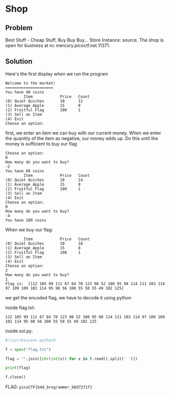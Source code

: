 # Shop

## Problem

Best Stuff - Cheap Stuff, Buy Buy Buy... Store Instance: source. The shop is open for business at nc mercury.picoctf.net 11371.

## Solution

Here's the first display when we run the program

```
Welcome to the market!
=====================
You have 40 coins
        Item            Price   Count
(0) Quiet Quiches       10      12
(1) Average Apple       15      8
(2) Fruitful Flag       100     1
(3) Sell an Item
(4) Exit
Choose an option:
```

first, we enter an item we can buy with our current money. When we enter the quantity of the item as negative, our money adds up. Do this until the money is sufficient to buy our flag

```
Choose an option: 
0
How many do you want to buy?
-2
You have 60 coins
        Item            Price   Count
(0) Quiet Quiches       10      14
(1) Average Apple       15      8
(2) Fruitful Flag       100     1
(3) Sell an Item
(4) Exit
Choose an option: 
0
How many do you want to buy?
-4
You have 100 coins
```

When we buy our flag:

```
        Item            Price   Count
(0) Quiet Quiches       10      18
(1) Average Apple       15      8
(2) Fruitful Flag       100     1
(3) Sell an Item
(4) Exit
Choose an option: 
2
How many do you want to buy?
1
Flag is:  [112 105 99 111 67 84 70 123 98 52 100 95 98 114 111 103 114 97 109 109 101 114 95 98 56 100 55 50 55 49 102 125]
```

we get the encoded flag, we have to decode it using python

inside flag.txt:

```
112 105 99 111 67 84 70 123 98 52 100 95 98 114 111 103 114 97 109 109 101 114 95 98 56 100 55 50 55 49 102 125
```

inside sol.py:

```py
#!/usr/bin/env python3

f = open("flag.txt")

flag = "".join([chr(int(x)) for x in f.read().split(' ')])

print(flag)

f.close()
```

FLAG: `picoCTF{b4d_brogrammer_b8d7271f}`